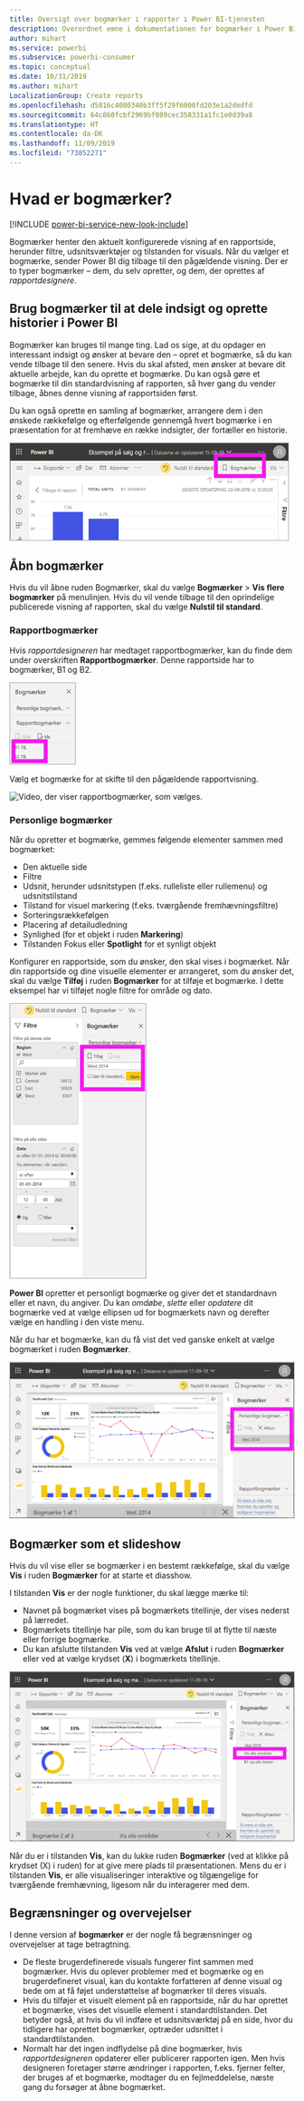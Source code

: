 ```yaml
---
title: Oversigt over bogmærker i rapporter i Power BI-tjenesten
description: Overordnet emne i dokumentationen for bogmærker i Power BI-tjenesten.
author: mihart
ms.service: powerbi
ms.subservice: powerbi-consumer
ms.topic: conceptual
ms.date: 10/31/2019
ms.author: mihart
LocalizationGroup: Create reports
ms.openlocfilehash: d5816c4080340b3ff5f29f6000fd203e1a2dedfd
ms.sourcegitcommit: 64c860fcbf2969bf089cec358331a1fc1e0d39a8
ms.translationtype: HT
ms.contentlocale: da-DK
ms.lasthandoff: 11/09/2019
ms.locfileid: "73852271"
---
```

# <a name="what-are-bookmarks"></a>Hvad er bogmærker?

[!INCLUDE [power-bi-service-new-look-include](../includes/power-bi-service-new-look-include.md)]

Bogmærker henter den aktuelt konfigurerede visning af en rapportside, herunder filtre, udsnitsværktøjer og tilstanden for visuals. Når du vælger et bogmærke, sender Power BI dig tilbage til den pågældende visning. Der er to typer bogmærker – dem, du selv opretter, og dem, der oprettes af *rapportdesignere*.

## <a name="use-bookmarks-to-share-insights-and-build-stories-in-power-bi"></a>Brug bogmærker til at dele indsigt og oprette historier i Power BI 
Bogmærker kan bruges til mange ting. Lad os sige, at du opdager en interessant indsigt og ønsker at bevare den – opret et bogmærke, så du kan vende tilbage til den senere. Hvis du skal afsted, men ønsker at bevare dit aktuelle arbejde, kan du oprette et bogmærke. Du kan også gøre et bogmærke til din standardvisning af rapporten, så hver gang du vender tilbage, åbnes denne visning af rapportsiden først. 

Du kan også oprette en samling af bogmærker, arrangere dem i den ønskede rækkefølge og efterfølgende gennemgå hvert bogmærke i en præsentation for at fremhæve en række indsigter, der fortæller en historie.  

![Vis ruden Bogmærker ved at vælge den på båndet.](media/end-user-bookmarks/power-bi-select-bookmark.png)

## <a name="open-bookmarks"></a>Åbn bogmærker
Hvis du vil åbne ruden Bogmærker, skal du vælge **Bogmærker** > **Vis flere bogmærker** på menulinjen. Hvis du vil vende tilbage til den oprindelige publicerede visning af rapporten, skal du vælge **Nulstil til standard**.

### <a name="report-bookmarks"></a>Rapportbogmærker
Hvis *rapportdesigneren* har medtaget rapportbogmærker, kan du finde dem under overskriften **Rapportbogmærker**. Denne rapportside har to bogmærker, B1 og B2. 

![Vis rapportbogmærker.](media/end-user-bookmarks/power-bi-report.png)

Vælg et bogmærke for at skifte til den pågældende rapportvisning. 

![Video, der viser rapportbogmærker, som vælges.](media/end-user-bookmarks/power-bi-bookmarks.gif)

### <a name="personal-bookmarks"></a>Personlige bogmærker

Når du opretter et bogmærke, gemmes følgende elementer sammen med bogmærket:

* Den aktuelle side
* Filtre
* Udsnit, herunder udsnitstypen (f.eks. rulleliste eller rullemenu) og udsnitstilstand
* Tilstand for visuel markering (f.eks. tværgående fremhævningsfiltre)
* Sorteringsrækkefølgen
* Placering af detailudledning
* Synlighed (for et objekt i ruden **Markering**)
* Tilstanden Fokus eller **Spotlight** for et synligt objekt

Konfigurer en rapportside, som du ønsker, den skal vises i bogmærket. Når din rapportside og dine visuelle elementer er arrangeret, som du ønsker det, skal du vælge **Tilføj** i ruden **Bogmærker** for at tilføje et bogmærke. I dette eksempel har vi tilføjet nogle filtre for område og dato. 

![Tilføj personlige bogmærker.](media/end-user-bookmarks/power-bi-bookmark-personal.png)

**Power BI** opretter et personligt bogmærke og giver det et standardnavn eller et navn, du angiver. Du kan *omdøbe*, *slette* eller *opdatere* dit bogmærke ved at vælge ellipsen ud for bogmærkets navn og derefter vælge en handling i den viste menu.

Når du har et bogmærke, kan du få vist det ved ganske enkelt at vælge bogmærket i ruden **Bogmærker**. 

![Tilføj personlige bogmærker.](media/end-user-bookmarks/power-bi-bookmark-west.png)


<!--
## Arranging bookmarks
As you create bookmarks, you might find that the order in which you create them isn't necessarily the same order you'd like to present them to your audience. No problem, you can easily rearrange the order of bookmarks.

In the **Bookmarks** pane, simply drag-and-drop bookmarks to change their order, as shown in the following image. The yellow bar between bookmarks designates where the dragged bookmark will be placed.

![Change bookmark order by drag-and-drop](media/desktop-bookmarks/bookmarks_06.png)

The order of your bookmarks can become important when you use the **View** feature of bookmarks, as described in the next section. 

-->

## <a name="bookmarks-as-a-slide-show"></a>Bogmærker som et slideshow
Hvis du vil vise eller se bogmærker i en bestemt rækkefølge, skal du vælge **Vis** i ruden **Bogmærker** for at starte et diasshow.

I tilstanden **Vis** er der nogle funktioner, du skal lægge mærke til:

- Navnet på bogmærket vises på bogmærkets titellinje, der vises nederst på lærredet.
- Bogmærkets titellinje har pile, som du kan bruge til at flytte til næste eller forrige bogmærke.
- Du kan afslutte tilstanden **Vis** ved at vælge **Afslut** i ruden **Bogmærker** eller ved at vælge krydset (**X**) i bogmærkets titellinje.

![Diasshow med bogmærker](media/end-user-bookmarks/power-bi-slideshow.png)

Når du er i tilstanden **Vis**, kan du lukke ruden **Bogmærker** (ved at klikke på krydset (X) i ruden) for at give mere plads til præsentationen. Mens du er i tilstanden **Vis**, er alle visualiseringer interaktive og tilgængelige for tværgående fremhævning, ligesom når du interagerer med dem. 

<!--
## Visibility - using the Selection pane
With the release of bookmarks, the new **Selection** pane is also introduced. The **Selection** pane provides a list of all objects on the current page and allows you to select the object and specify whether a given object is visible. 

![Enable the Selection pane](media/desktop-bookmarks/bookmarks_08.png)

You can select an object using the **Selection** pane. Also, you can toggle whether the object is currently visible by clicking the eye icon to the right of the visual. 

![Selection pane](media/desktop-bookmarks/bookmarks_09.png)

When a bookmark is added, the visible status of each object is also saved based on its setting in the **Selection** pane. 

It's important to note that **slicers** continue to filter a report page, regardless of whether they are visible. As such, you can create many different bookmarks, with different slicer settings, and make a single report page appear very different (and highlight different insights) in various bookmarks.


## Bookmarks for shapes and images
You can also link shapes and images to bookmarks. With this feature, when you click on an object, it will show the bookmark associated with that object. This can be especially useful when working with buttons; you can learn more by reading the article about [using buttons in Power BI](desktop-buttons.md). 

To assign a bookmark to an object, select the object, then expand the **Action** section from the **Format Shape** pane, as shown in the following image.

![Add bookmark link to an object](media/desktop-bookmarks/bookmarks_10.png)

Once you turn the **Action** slider to **On** you can select whether the object is a back button, a bookmark, or a Q&A command. If you select bookmark, you can then select which of your bookmarks the object is linked to.

There are all sorts of interesting things you can do with object-linked bookmarking. You can create a visual table of contents on your report page, or you can provide different views (such as visual types) of the same information, just by clicking on an object.

When you are in editing mode you can use ctrl+click to follow the link, and when not in edit mode, simply click the object to follow the link. 


## Bookmark groups

Beginning with the August 2018 release of **Power BI Desktop**, you can create and use bookmark groups. A bookmark group is a collection of bookmarks that you specify, which can be shown and organized as a group. 

To create a bookmark group, hold down the CTRL key and select the bookmarks you want to include in the group, then click the ellipses beside any of the selected bookmarks, and select **Group** from the menu that appears.

![Create a bookmark group](media/desktop-bookmarks/bookmarks_15.png)

**Power BI Desktop** automatically names the group *Group 1*. Fortunately, you can just double-click on the name and rename it to whatever you want.

![Rename a bookmark group](media/desktop-bookmarks/bookmarks_16.png)

With any bookmark group, clicking on the bookmark group's name only expands or collapses the group of bookmarks, and does not represent a bookmark by itself. 

When using the **View** feature of bookmarks, the following applies:

* If the selected bookmark is in a group when you select **View** from bookmarks, only the bookmarks *in that group* are shown in the viewing session. 

* If the selected bookmark is not in a group, or is on the top level (such as the name of a bookmark group), then all bookmarks for the entire report are played, including bookmarks in any group. 

To ungroup bookmarks, just select any bookmark in a group, click the ellipses, and then select **Ungroup** from the menu that appears. 

![Ungroup a bookmark group](media/desktop-bookmarks/bookmarks_17.png)

Note that selecting **Ungroup** for any bookmark from a group takes all bookmarks out of the group (it deletes the group, but not the bookmarks themselves). So to remove a single bookmark from a group, you need to **Ungroup** any member from that group, which deletes the grouping, then select the members you want in the new group (using CTRL and clicking each bookmark), and select **Group** again. 
-->





## <a name="limitations-and-considerations"></a>Begrænsninger og overvejelser
I denne version af **bogmærker** er der nogle få begrænsninger og overvejelser at tage betragtning.

* De fleste brugerdefinerede visuals fungerer fint sammen med bogmærker. Hvis du oplever problemer med et bogmærke og en brugerdefineret visual, kan du kontakte forfatteren af denne visual og bede om at få føjet understøttelse af bogmærker til deres visuals. 
* Hvis du tilføjer et visuelt element på en rapportside, når du har oprettet et bogmærke, vises det visuelle element i standardtilstanden. Det betyder også, at hvis du vil indføre et udsnitsværktøj på en side, hvor du tidligere har oprettet bogmærker, optræder udsnittet i standardtilstanden.
* Normalt har det ingen indflydelse på dine bogmærker, hvis *rapportdesigneren* opdaterer eller publicerer rapporten igen. Men hvis designeren foretager større ændringer i rapporten, f.eks. fjerner felter, der bruges af et bogmærke, modtager du en fejlmeddelelse, næste gang du forsøger at åbne bogmærket. 

<!--
## Next steps
spotlight?
-->
